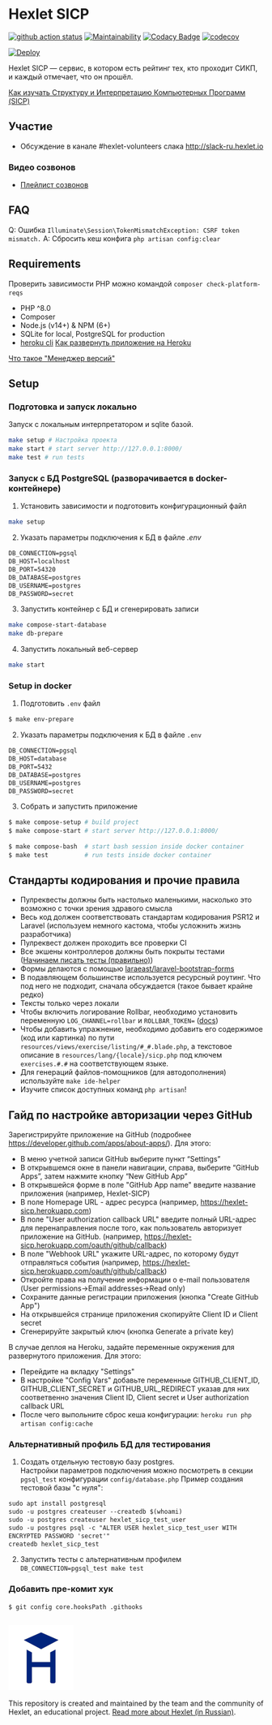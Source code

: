 # Hexlet SICP

[![github action status](https://github.com/Hexlet/hexlet-sicp/actions/workflows/master.yml/badge.svg)](https://github.com/Hexlet/hexlet-sicp/actions)
[![Maintainability](https://api.codeclimate.com/v1/badges/117a4957bde29b93eb7b/maintainability)](https://codeclimate.com/github/Hexlet/hexlet-sicp/maintainability)
[![Codacy Badge](https://app.codacy.com/project/badge/Grade/3cf6169da8c64d048b1a807487c9cadc)](https://www.codacy.com/manual/fey/hexlet-sicp?utm_source=github.com&amp;utm_medium=referral&amp;utm_content=fey/hexlet-sicp&amp;utm_campaign=Badge_Grade)
[![codecov](https://codecov.io/gh/Hexlet/hexlet-sicp/branch/master/graph/badge.svg)](https://codecov.io/gh/Hexlet/hexlet-sicp)

[![Deploy](https://www.herokucdn.com/deploy/button.svg)](https://heroku.com/deploy)

Hexlet SICP &mdash; сервис, в котором есть рейтинг тех, кто проходит СИКП, и каждый отмечает, что он прошёл.

[Как изучать Структуру и Интерпретацию Компьютерных Программ (SICP)](https://guides.hexlet.io/how-to-learn-sicp/)

## Участие

* Обсуждение в канале #hexlet-volunteers слака http://slack-ru.hexlet.io

### Видео созвонов
* [Плейлист созвонов](https://www.youtube.com/playlist?list=PL37_xn2SVZdCJ-xgB-phFaWrp25Kc3cLk)

## FAQ
Q: Ошибка `Illuminate\Session\TokenMismatchException: CSRF token mismatch.`
A: Сбросить кеш конфига `php artisan config:clear`

## Requirements
Проверить зависимости PHP можно командой `composer check-platform-reqs`
* PHP ^8.0
* Composer
* Node.js (v14+) & NPM (6+)
* SQLite for local, PostgreSQL for production
* [heroku cli](https://devcenter.heroku.com/articles/heroku-cli#download-and-install) [Как развернуть приложение на Heroku](https://ru.hexlet.io/blog/posts/kak-razvernut-prilozhenie-laravel-na-heroku)

[Что такое "Менеджер версий"](https://guides.hexlet.io/version_managers/)

## Setup

### Подготовка и запуск локально

Запуск с локальным интерпретатором и sqlite базой.

```sh
make setup # Настройка проекта
make start # start server http://127.0.0.1:8000/
make test # run tests
```

### Запуск с БД PostgreSQL (разворачивается в docker-контейнере)

1. Установить зависимости и подготовить конфигурационный файл
```sh
make setup
```

2. Указать параметры подключения к БД в файле *.env*

```dotenv
DB_CONNECTION=pgsql
DB_HOST=localhost
DB_PORT=54320
DB_DATABASE=postgres
DB_USERNAME=postgres
DB_PASSWORD=secret
```

3. Запустить контейнер с БД и сгенерировать записи
```sh
make compose-start-database
make db-prepare
```

4. Запустить локальный веб-сервер
```sh
make start
```

### Setup in docker

1. Подготовить `.env` файл
```sh
$ make env-prepare
```

2. Указать параметры подключения к БД в файле `.env`
```
DB_CONNECTION=pgsql
DB_HOST=database
DB_PORT=5432
DB_DATABASE=postgres
DB_USERNAME=postgres
DB_PASSWORD=secret
```

3. Собрать и запустить приложение
```sh
$ make compose-setup # build project
$ make compose-start # start server http://127.0.0.1:8000/
```
```sh
$ make compose-bash  # start bash session inside docker container
$ make test          # run tests inside docker container
```

## Стандарты кодирования и прочие правила

* Пулреквесты должны быть настолько маленькими, насколько это возможно с точки зрения здравого смысла
* Весь код должен соответствовать стандартам кодирования PSR12 и Laravel (используем немного кастома, чтобы усложнить жизнь разработчика)
* Пулреквест должен проходить все проверки CI
* Все экшены контроллеров должны быть покрыты тестами ([Начинаем писать тесты (правильно)](https://ru.hexlet.io/blog/posts/how-to-test-code))
* Формы делаются с помощью [laraeast/laravel-bootstrap-forms](https://github.com/laraeast/laravel-bootstrap-forms)
* В подавляющем большинстве используется ресурсный роутинг. Что под него не подходит, сначала обсуждается (такое бывает крайне редко)
* Тексты только через локали
* Чтобы включить логирование Rollbar, необходимо установить переменную `LOG_CHANNEL=rollbar` и `ROLLBAR_TOKEN=` ([docs](https://docs.rollbar.com/docs/laravel))
* Чтобы добавить упражнение, необходимо добавить его содержимое (код или картинка) по пути `resources/views/exercise/listing/#_#.blade.php`, а текстовое описание в `resources/lang/{locale}/sicp.php` под ключем `exercises.#.#` на соответствующем языке.
* Для генераций файлов-помощников (для автодополнения) используйте `make ide-helper`
* Изучите список доступных команд `php artisan`!


## Гайд по настройке авторизации через GitHub

Зарегистрируйте приложение на GitHub (подробнее https://developer.github.com/apps/about-apps/). Для этого:
* В меню учетной записи GitHub выберите пункт “Settings”
* В открывшемся окне в панели навигации, справа, выберите “GitHub Apps”, затем нажмите кнопку “New GitHub App”
* В открывшейся форме в поле "GitHub App name" введите название приложения (например, Hexlet-SICP)
* В поле Homepage URL - адрес ресурса (например, https://hexlet-sicp.herokuapp.com)
* В поле "User authorization callback URL" введите полный URL-адрес для перенаправления после того, как пользователь авторизует приложение на GitHub. (например, https://hexlet-sicp.herokuapp.com/oauth/github/callback)
* В поле "Webhook URL" укажите URL-адрес, по которому будут отправляться события (например, https://hexlet-sicp.herokuapp.com/oauth/github/callback)
* Откройте права на получение информации о e-mail пользователя (User permissions->Email addresses->Read only)
* Сохраните данные регистрации приложения (кнопка "Create GitHub App")
* На открывшейся странице приложения скопируйте Client ID и Client secret
* Cгенерируйте закрытый ключ (кнопка Generate a private key)

В случае деплоя на Heroku, задайте переменные окружения для развернутого приложения. Для этого:
* Перейдите на вкладку "Settings"
* В настройке "Config Vars" добавьте переменные GITHUB_CLIENT_ID, GITHUB_CLIENT_SECRET и GITHUB_URL_REDIRECT указав для них соответвенно значения Client ID, Client secret и User authorization callback URL
* После чего выпольните сброс кеша конфигурации: ```heroku run php artisan config:cache```

### Альтернативный профиль БД для тестирования

1. Создать отдельную тестовую базу postgres.  
Настройки параметров подключения можно посмотреть в секции `pgsql_test` конфигурации `config/database.php`
Пример создания тестовой базы "с нуля":
```shell
sudo apt install postgresql
sudo -u postgres createuser --createdb $(whoami)
sudo -u postgres createuser hexlet_sicp_test_user
sudo -u postgres psql -c "ALTER USER hexlet_sicp_test_user WITH ENCRYPTED PASSWORD 'secret'"
createdb hexlet_sicp_test
```
2. Запустить тесты с альтернативным профилем `DB_CONNECTION=pgsql_test make test`

### Добавить пре-комит хук

```shell
$ git config core.hooksPath .githooks
```

##

[![Hexlet Ltd. logo](https://raw.githubusercontent.com/Hexlet/assets/master/images/hexlet_logo128.png)](https://ru.hexlet.io/pages/about?utm_source=github&utm_medium=link&utm_campaign=exercises-javascript)

This repository is created and maintained by the team and the community of Hexlet, an educational project. [Read more about Hexlet (in Russian)](https://ru.hexlet.io/pages/about?utm_source=github&utm_medium=link&utm_campaign=exercises-javascript).
